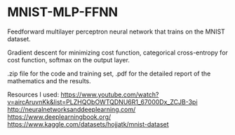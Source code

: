 # MNIST-MLP-FFNN
Feedforward multilayer perceptron neural network that trains on the MNIST dataset.

Gradient descent for minimizing cost function, categorical cross-entropy for cost function, softmax on the output layer.

.zip file for the code and training set, .pdf for the detailed report of the mathematics and the results.

Resources I used:
https://www.youtube.com/watch?v=aircAruvnKk&list=PLZHQObOWTQDNU6R1_67000Dx_ZCJB-3pi
http://neuralnetworksanddeeplearning.com/
https://www.deeplearningbook.org/
https://www.kaggle.com/datasets/hojjatk/mnist-dataset
